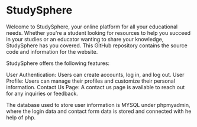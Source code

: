 # StudySphere
Welcome to StudySphere, your online platform for all your educational needs. Whether you're a student looking for resources to help you succeed in your studies or an educator wanting to share your knowledge, StudySphere has you covered. This GitHub repository contains the source code and information for the website.


StudySphere offers the following features:

User Authentication: Users can create accounts, log in, and log out. User Profile: Users can manage their profiles and customize their personal information. Contact Us Page: A contact us page is available to reach out for any inquiries or feedback.

The database used to store user information is MYSQL under phpmyadmin, where the login data and contact form data is stored and connected with he help of php.
